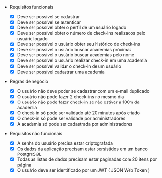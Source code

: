 - Requisitos funcionais

  - [x] Deve ser possível se cadastrar
  - [x] Deve ser possível se autenticar
  - [x] Deve ser possível obter o perfil de um usuário logado
  - [x] Deve ser possível obter o número de check-ins realizados pelo usuário logado
  - [x] Deve ser possível o usuário obter seu histórico de check-ins
  - [x] Deve ser possível o usuário buscar academias próximas
  - [x] Deve ser possível o usuário buscar academias pelo nome
  - [x] Deve ser possível o usuário realizar check-in em uma academia
  - [x] Deve ser possível validar o check-in de um usuário
  - [x] Deve ser possível cadastrar uma academia

- Regras de negócio

  - [x] O usuário não deve poder se cadastrar com um e-mail duplicado
  - [x] O usuário não pode fazer 2 check-ins no mesmo dia
  - [x] O usuário não pode fazer check-in se não estiver a 100m da academia
  - [x] O check-in só pode ser validado até 20 minutos após criado
  - [x] O check-in só pode ser validade por administradores
  - [x] A academia só pode ser cadastrada por administradores

- Requisitos não funcionais
  - [x] A senha do usuário precisa estar criptografada
  - [x] Os dados da aplicação precisam estar persistidos em um banco PostgreSQL
  - [x] Todas as listas de dados precisam estar paginadas com 20 itens por página
  - [x] O usuário deve ser identificado por um JWT ( JSON Web Token )
